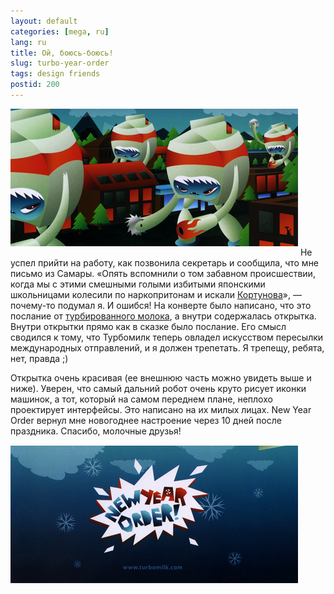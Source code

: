 ```yaml
---
layout: default
categories: [mega, ru]
lang: ru
title: Ой, боюсь-боюсь!
slug: turbo-year-order
tags: design friends 
postid: 200
---
```

<img src='/o_O/turbo-year-order/kortunov.jpg' alt='Турбированное молоко атакует! Галактеко опасносте!' style="padding-bottom: 15px;"  width="460" height="220"/>
Не успел прийти на работу, как позвонила секретарь и сообщила, что мне письмо из Самары. «Опять вспомнили о том забавном происшествии, когда мы с этими смешными голыми избитыми японскими школьницами колесили по наркопритонам и искали <a href="http://kortunov.livejournal.com/">Кортунова</a>», — почему-то подумал я.<!--more--> И ошибся! На конверте было написано, что это послание от <a href="http://turbomilk.com/">турбированного молока</a>, а внутри содержалась открытка. Внутри открытки прямо как в сказке было послание. Его смысл сводился к тому, что Турбомилк теперь овладел искусством пересылки международных отправлений, и я должен трепетать. Я трепещу, ребята, нет, правда ;)

Открытка очень красивая (ее внешнюю часть можно увидеть выше и ниже). Уверен, что самый дальний робот очень круто рисует иконки машинок, а тот, который на самом переднем плане, неплохо проектирует интерфейсы. Это написано на их милых лицах. New Year Order вернул мне новогоднее настроение через 10 дней после праздника. Спасибо, молочные друзья!
<img src='/o_O/turbo-year-order/kortunov1.jpg' alt='New Year Order!'  width="460" height="220" style="padding-top: 15px;" />
